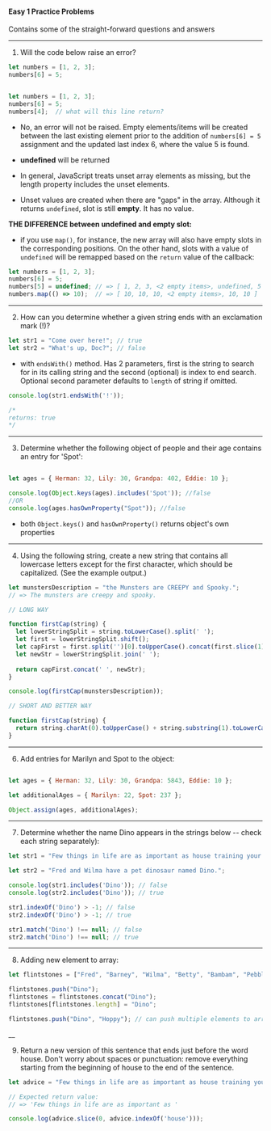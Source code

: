 #### Easy 1 Practice Problems ####

Contains some of the straight-forward questions and answers

___

1. Will the code below raise an error?

```javascript
let numbers = [1, 2, 3];
numbers[6] = 5;


let numbers = [1, 2, 3];
numbers[6] = 5;
numbers[4];  // what will this line return?
```

- No, an error will not be raised. Empty elements/items will be created between the last existing element prior to the addition of `numbers[6] = 5` assignment and the updated last index 6, where the value 5 is found.

- **undefined** will be returned

- In general, JavaScript treats unset array elements as missing, but the length property includes the unset elements.

- Unset values are created when there are "gaps" in the array. Although it returns `undefined`, slot is still **empty**. It has no value.

**THE DIFFERENCE between undefined and empty slot:**

- if you use `map()`, for instance, the new array will also have empty slots in the corresponding positions. On the other hand, slots with a value of `undefined` will be remapped based on the `return` value of the callback:

```javascript
let numbers = [1, 2, 3];
numbers[6] = 5;
numbers[5] = undefined; // => [ 1, 2, 3, <2 empty items>, undefined, 5 ]
numbers.map(() => 10);  // => [ 10, 10, 10, <2 empty items>, 10, 10 ]

```

___

2. How can you determine whether a given string ends with an exclamation mark (!)?

```javascript
let str1 = "Come over here!"; // true
let str2 = "What's up, Doc?"; // false
```

- with `endsWith()` method. Has 2 parameters, first is the string to search for in its calling string and the second (optional) is index to end search. Optional second parameter defaults to `length` of string if omitted.

```javascript
console.log(str1.endsWith('!')); 

/*
returns: true
*/
```

___

3. Determine whether the following object of people and their age contains an entry for 'Spot':

```javascript

let ages = { Herman: 32, Lily: 30, Grandpa: 402, Eddie: 10 };

console.log(Object.keys(ages).includes('Spot')); //false
//OR
console.log(ages.hasOwnProperty("Spot")); //false
```
- both `Object.keys()` and `hasOwnProperty()` returns object's own properties

___

4. Using the following string, create a new string that contains all lowercase letters except for the first character, which should be capitalized. (See the example output.)

```javascript
let munstersDescription = "the Munsters are CREEPY and Spooky.";
// => The munsters are creepy and spooky.

// LONG WAY

function firstCap(string) {
  let lowerStringSplit = string.toLowerCase().split(' ');
  let first = lowerStringSplit.shift();
  let capFirst = first.split('')[0].toUpperCase().concat(first.slice(1));
  let newStr = lowerStringSplit.join(' ');
  
  return capFirst.concat(' ', newStr);
}

console.log(firstCap(munstersDescription));

// SHORT AND BETTER WAY

function firstCap(string) {
  return string.charAt(0).toUpperCase() + string.substring(1).toLowerCase();
}
```
___

6. Add entries for Marilyn and Spot to the object:

```javascript

let ages = { Herman: 32, Lily: 30, Grandpa: 5843, Eddie: 10 };

let additionalAges = { Marilyn: 22, Spot: 237 };

Object.assign(ages, additionalAges);

```

___

7. Determine whether the name Dino appears in the strings below -- check each string separately):

```javascript
let str1 = "Few things in life are as important as house training your pet dinosaur.";

let str2 = "Fred and Wilma have a pet dinosaur named Dino.";

console.log(str1.includes('Dino')); // false
console.log(str2.includes('Dino')); // true

str1.indexOf('Dino') > -1; // false
str2.indexOf('Dino') > -1; // true

str1.match('Dino') !== null; // false
str2.match('Dino') !== null; // true

```
___

8. Adding new element to array:

```javascript
let flintstones = ["Fred", "Barney", "Wilma", "Betty", "Bambam", "Pebbles"];

flintstones.push("Dino");
flintstones = flintstones.concat("Dino");
flintstones[flintstones.length] = "Dino";

```

```javascript
flintstones.push("Dino", "Hoppy"); // can push multiple elements to array
```

__

9. Return a new version of this sentence that ends just before the word house. Don't worry about spaces or punctuation: remove everything starting from the beginning of house to the end of the sentence.

```javascript
let advice = "Few things in life are as important as house training your pet dinosaur.";

// Expected return value:
// => 'Few things in life are as important as '

console.log(advice.slice(0, advice.indexOf('house')));

```

